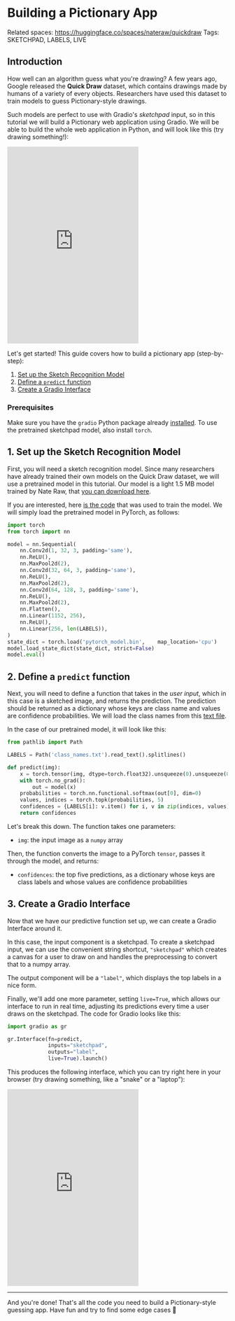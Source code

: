 # Building a Pictionary App

Related spaces: https://huggingface.co/spaces/nateraw/quickdraw
Tags: SKETCHPAD, LABELS, LIVE

## Introduction

How well can an algorithm guess what you're drawing? A few years ago, Google released the **Quick Draw** dataset, which contains drawings made by humans of a variety of every objects. Researchers have used this dataset to train models to guess Pictionary-style drawings.

Such models are perfect to use with Gradio's _sketchpad_ input, so in this tutorial we will build a Pictionary web application using Gradio. We will be able to build the whole web application in Python, and will look like this (try drawing something!):

<iframe src="https://abidlabs-draw2.hf.space" frameBorder="0" height="450" title="Gradio app" class="container p-0 flex-grow space-iframe" allow="accelerometer; ambient-light-sensor; autoplay; battery; camera; document-domain; encrypted-media; fullscreen; geolocation; gyroscope; layout-animations; legacy-image-formats; magnetometer; microphone; midi; oversized-images; payment; picture-in-picture; publickey-credentials-get; sync-xhr; usb; vr ; wake-lock; xr-spatial-tracking" sandbox="allow-forms allow-modals allow-popups allow-popups-to-escape-sandbox allow-same-origin allow-scripts allow-downloads"></iframe>

Let's get started! This guide covers how to build a pictionary app (step-by-step):

1. [Set up the Sketch Recognition Model](#1-set-up-the-sketch-recognition-model)
2. [Define a `predict` function](#2-define-a-predict-function)
3. [Create a Gradio Interface](#3-create-a-gradio-interface)

### Prerequisites

Make sure you have the `gradio` Python package already [installed](/getting_started). To use the pretrained sketchpad model, also install `torch`.

## 1. Set up the Sketch Recognition Model

First, you will need a sketch recognition model. Since many researchers have already trained their own models on the Quick Draw dataset, we will use a pretrained model in this tutorial. Our model is a light 1.5 MB model trained by Nate Raw, that [you can download here](https://huggingface.co/spaces/nateraw/quickdraw/blob/main/pytorch_model.bin).

If you are interested, here [is the code](https://github.com/nateraw/quickdraw-pytorch) that was used to train the model. We will simply load the pretrained model in PyTorch, as follows:

```python
import torch
from torch import nn

model = nn.Sequential(
    nn.Conv2d(1, 32, 3, padding='same'),
    nn.ReLU(),
    nn.MaxPool2d(2),
    nn.Conv2d(32, 64, 3, padding='same'),
    nn.ReLU(),
    nn.MaxPool2d(2),
    nn.Conv2d(64, 128, 3, padding='same'),
    nn.ReLU(),
    nn.MaxPool2d(2),
    nn.Flatten(),
    nn.Linear(1152, 256),
    nn.ReLU(),
    nn.Linear(256, len(LABELS)),
)
state_dict = torch.load('pytorch_model.bin',    map_location='cpu')
model.load_state_dict(state_dict, strict=False)
model.eval()
```

## 2. Define a `predict` function

Next, you will need to define a function that takes in the _user input_, which in this case is a sketched image, and returns the prediction. The prediction should be returned as a dictionary whose keys are class name and values are confidence probabilities. We will load the class names from this [text file](https://huggingface.co/spaces/nateraw/quickdraw/blob/main/class_names.txt).

In the case of our pretrained model, it will look like this:

```python
from pathlib import Path

LABELS = Path('class_names.txt').read_text().splitlines()

def predict(img):
    x = torch.tensor(img, dtype=torch.float32).unsqueeze(0).unsqueeze(0) / 255.
    with torch.no_grad():
        out = model(x)
    probabilities = torch.nn.functional.softmax(out[0], dim=0)
    values, indices = torch.topk(probabilities, 5)
    confidences = {LABELS[i]: v.item() for i, v in zip(indices, values)}
    return confidences
```

Let's break this down. The function takes one parameters:

- `img`: the input image as a `numpy` array

Then, the function converts the image to a PyTorch `tensor`, passes it through the model, and returns:

- `confidences`: the top five predictions, as a dictionary whose keys are class labels and whose values are confidence probabilities

## 3. Create a Gradio Interface

Now that we have our predictive function set up, we can create a Gradio Interface around it.

In this case, the input component is a sketchpad. To create a sketchpad input, we can use the convenient string shortcut, `"sketchpad"` which creates a canvas for a user to draw on and handles the preprocessing to convert that to a numpy array.

The output component will be a `"label"`, which displays the top labels in a nice form.

Finally, we'll add one more parameter, setting `live=True`, which allows our interface to run in real time, adjusting its predictions every time a user draws on the sketchpad. The code for Gradio looks like this:

```python
import gradio as gr

gr.Interface(fn=predict,
             inputs="sketchpad",
             outputs="label",
             live=True).launch()
```

This produces the following interface, which you can try right here in your browser (try drawing something, like a "snake" or a "laptop"):

<iframe src="https://abidlabs-draw2.hf.space" frameBorder="0" height="450" title="Gradio app" class="container p-0 flex-grow space-iframe" allow="accelerometer; ambient-light-sensor; autoplay; battery; camera; document-domain; encrypted-media; fullscreen; geolocation; gyroscope; layout-animations; legacy-image-formats; magnetometer; microphone; midi; oversized-images; payment; picture-in-picture; publickey-credentials-get; sync-xhr; usb; vr ; wake-lock; xr-spatial-tracking" sandbox="allow-forms allow-modals allow-popups allow-popups-to-escape-sandbox allow-same-origin allow-scripts allow-downloads"></iframe>

---

And you're done! That's all the code you need to build a Pictionary-style guessing app. Have fun and try to find some edge cases 🧐
